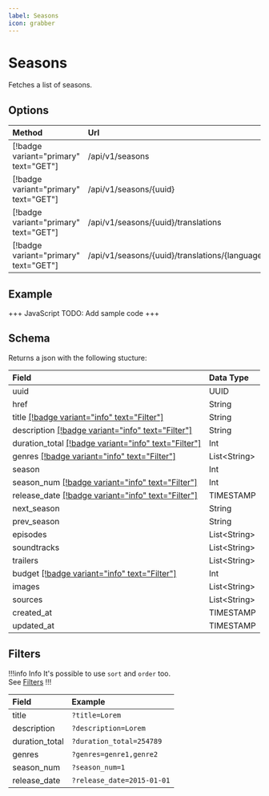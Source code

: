 ```yaml
---
label: Seasons
icon: grabber
---
```


# Seasons

Fetches a list of seasons.

## Options

| Method                                | Url                                                | Description                     |
| :------------------------------------ | :------------------------------------------------- | :------------------------------ |
| [!badge variant="primary" text="GET"] | /api/v1/seasons                                    | **Retrieves** all.              |
| [!badge variant="primary" text="GET"] | /api/v1/seasons/\{uuid\}                           | **Retrieves** one by **UUID**.  |
| [!badge variant="primary" text="GET"] | /api/v1/seasons/\{uuid\}/translations              | **Retrieves** all translations. |
| [!badge variant="primary" text="GET"] | /api/v1/seasons/\{uuid\}/translations/\{language\} | **Retrieves** one translation.  |

## Example

+++ JavaScript
TODO: Add sample code
+++

## Schema

Returns a json with the following stucture:

| Field                                                            | Data Type      |
| :--------------------------------------------------------------- | :------------- |
| uuid                                                             | UUID           |
| href                                                             | String         |
| title [[!badge variant="info" text="Filter"]](#filters)          | String         |
| description [[!badge variant="info" text="Filter"]](#filters)    | String         |
| duration_total [[!badge variant="info" text="Filter"]](#filters) | Int            |
| genres [[!badge variant="info" text="Filter"]](#filters)         | List\<String\> |
| season                                                           | Int            |
| season_num [[!badge variant="info" text="Filter"]](#filters)     | Int            |
| release_date [[!badge variant="info" text="Filter"]](#filters)   | TIMESTAMP      |
| next_season                                                      | String         |
| prev_season                                                      | String         |
| episodes                                                         | List\<String\> |
| soundtracks                                                      | List\<String\> |
| trailers                                                         | List\<String\> |
| budget [[!badge variant="info" text="Filter"]](#filters)         | Int            |
| images                                                           | List\<String\> |
| sources                                                          | List\<String\> |
| created_at                                                       | TIMESTAMP      |
| updated_at                                                       | TIMESTAMP      |

## Filters

!!!info Info
It's possible to use `sort` and `order` too. \
See [Filters](../Guides/Filters.md)
!!!

| Field          | Example                    |
| :------------- | :------------------------- |
| title          | `?title=Lorem`             |
| description    | `?description=Lorem`       |
| duration_total | `?duration_total=254789`   |
| genres         | `?genres=genre1,genre2`    |
| season_num     | `?season_num=1`            |
| release_date   | `?release_date=2015-01-01` |
